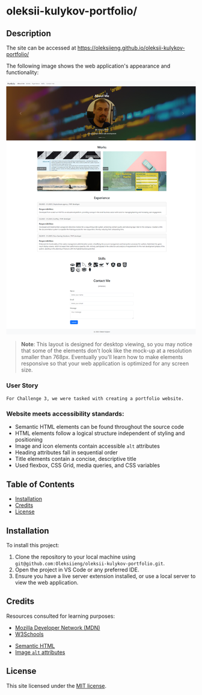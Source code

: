# oleksii-kulykov-portfolio/

## Description

The site can be accessed at https://oleksiieng.github.io/oleksii-kulykov-portfolio/

The following image shows the web application's appearance and functionality:

![The webpage includes a navigation bar, a header image, and cards with text and images at the bottom of the page.](./images/screen1.png)



> **Note**: This layout is designed for desktop viewing, so you may notice that some of the elements don't look like the mock-up at a resolution smaller than 768px. Eventually you'll learn how to make elements responsive so that your web application is optimized for any screen size.


### User Story

```
For Challenge 3, we were tasked with creating a portfolio website.
```

### Website meets accessibility standards:

* Semantic HTML elements can be found throughout the source code
* HTML elements follow a logical structure independent of styling and positioning
* Image and icon elements contain accessible `alt` attributes
* Heading attributes fall in sequential order
* Title elements contain a concise, descriptive title
* Used flexbox, CSS Grid, media queries, and CSS variables

## Table of Contents

- [Installation](#installation)
- [Credits](#credits)
- [License](#license)

## Installation

To install this project:

1. Clone the repository to your local machine using `git@github.com:Oleksiieng/oleksii-kulykov-portfolio.git`.
2. Open the project in VS Code or any preferred IDE.
3. Ensure you have a live server extension installed, or use a local server to view the web application.

## Credits

Resources consulted for learning purposes:

- [Mozilla Developer Network (MDN)](https://developer.mozilla.org/)
- [W3Schools](https://www.w3schools.com/)
* [Semantic HTML](https://www.w3schools.com/html/html5_semantic_elements.asp)
* [Image `alt` attributes](https://www.w3schools.com/tags/att_img_alt.asp)

## License

This site licensed under the [MIT license](https://opensource.org/licenses/MIT).


